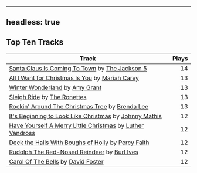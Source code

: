 
---
headless: true
---

## Top Ten Tracks

| Track | Plays |
| --- |  ---: |
|[Santa Claus Is Coming To Town](/songs/santa-claus-is-coming-to-town) by [The Jackson 5](/artists/the-jackson-5-35053)| 14|
|[All I Want for Christmas Is You](/songs/all-i-want-for-christmas-is-you) by [Mariah Carey](/artists/mariah-carey-31885)| 13|
|[Winter Wonderland](/songs/winter-wonderland) by [Amy Grant](/artists/amy-grant-3053)| 13|
|[Sleigh Ride](/songs/sleigh-ride) by [The Ronettes](/artists/the-ronettes-89545)| 13|
|[Rockin' Around The Christmas Tree](/songs/rockin-around-the-christmas-tree) by [Brenda Lee](/artists/brenda-lee-18115)| 13|
|[It's Beginning to Look Like Christmas](/songs/its-beginning-to-look-like-christmas) by [Johnny Mathis](/artists/johnny-mathis-14581)| 12|
|[Have Yourself A Merry Little Christmas](/songs/have-yourself-a-merry-little-christmas) by [Luther Vandross](/artists/luther-vandross-3402)| 12|
|[Deck the Halls With Boughs of Holly](/songs/deck-the-halls-with-boughs-of-holly) by [Percy Faith](/artists/percy-faith-120889)| 12|
|[Rudolph The Red-Nosed Reindeer](/songs/rudolph-the-red-nosed-reindeer) by [Burl Ives](/artists/burl-ives-1117)| 12|
|[Carol Of The Bells](/songs/carol-of-the-bells) by [David Foster](/artists/david-foster-58573)| 12|
